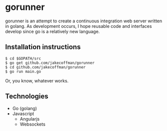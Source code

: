 gorunner
========

gorunner is an attempt to create a continuous integration web server written in golang.
As development occurs, I hope reusable code and interfaces develop since go is a
relatively new language.

Installation instructions
----

	$ cd $GOPATH/src
	$ go get github.com/jakecoffman/gorunner
	$ cd github.com/jakecoffman/gorunner
	$ go run main.go
	
Or, you know, whatever works. 

Technologies
----

* Go (golang)
* Javascript
  * Angularjs
  * Websockets
